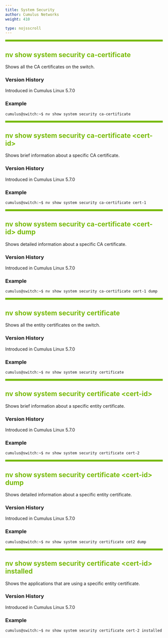 ```yaml
---
title: System Security
author: Cumulus Networks
weight: 410

type: nojsscroll
---
```

<style>
h { color: RGB(118,185,0)}
</style>
<HR STYLE="BORDER: DASHED RGB(118,185,0) 0.5PX;BACKGROUND-COLOR: RGB(118,185,0);HEIGHT: 4.0PX;"/>

## <h>nv show system security ca-certificate</h>

Shows all the CA certificates on the switch.

### Version History

Introduced in Cumulus Linux 5.7.0

### Example

```
cumulus@switch:~$ nv show system security ca-certificate
```

<HR STYLE="BORDER: DASHED RGB(118,185,0) 0.5PX;BACKGROUND-COLOR: RGB(118,185,0);HEIGHT: 4.0PX;"/>

## <h>nv show system security ca-certificate \<cert-id\></h>

Shows brief information about a specific CA certificate.

### Version History

Introduced in Cumulus Linux 5.7.0

### Example

```
cumulus@switch:~$ nv show system security ca-certificate cert-1
```

<HR STYLE="BORDER: DASHED RGB(118,185,0) 0.5PX;BACKGROUND-COLOR: RGB(118,185,0);HEIGHT: 4.0PX;"/>

## <h>nv show system security ca-certificate \<cert-id\> dump</h>

Shows detailed information about a specific CA certificate.

### Version History

Introduced in Cumulus Linux 5.7.0

### Example

```
cumulus@switch:~$ nv show system security ca-certificate cert-1 dump
```

<HR STYLE="BORDER: DASHED RGB(118,185,0) 0.5PX;BACKGROUND-COLOR: RGB(118,185,0);HEIGHT: 4.0PX;"/>

## <h>nv show system security certificate</h>

Shows all the entity certificates on the switch.

### Version History

Introduced in Cumulus Linux 5.7.0

### Example

```
cumulus@switch:~$ nv show system security certificate
```

<HR STYLE="BORDER: DASHED RGB(118,185,0) 0.5PX;BACKGROUND-COLOR: RGB(118,185,0);HEIGHT: 4.0PX;"/>

## <h>nv show system security certificate \<cert-id\></h>

Shows brief information about a specific entity certificate.

### Version History

Introduced in Cumulus Linux 5.7.0

### Example

```
cumulus@switch:~$ nv show system security certificate cert-2
```

<HR STYLE="BORDER: DASHED RGB(118,185,0) 0.5PX;BACKGROUND-COLOR: RGB(118,185,0);HEIGHT: 4.0PX;"/>

## <h>nv show system security certificate \<cert-id\> dump</h>

Shows detailed information about a specific entity certificate.

### Version History

Introduced in Cumulus Linux 5.7.0

### Example

```
cumulus@switch:~$ nv show system security certificate cet2 dump
```

<HR STYLE="BORDER: DASHED RGB(118,185,0) 0.5PX;BACKGROUND-COLOR: RGB(118,185,0);HEIGHT: 4.0PX;"/>

## <h>nv show system security certificate \<cert-id\> installed</h>

Shows the applications that are using a specific entity certificate.

### Version History

Introduced in Cumulus Linux 5.7.0

### Example

```
cumulus@switch:~$ nv show system security certificate cert-2 installed
```
